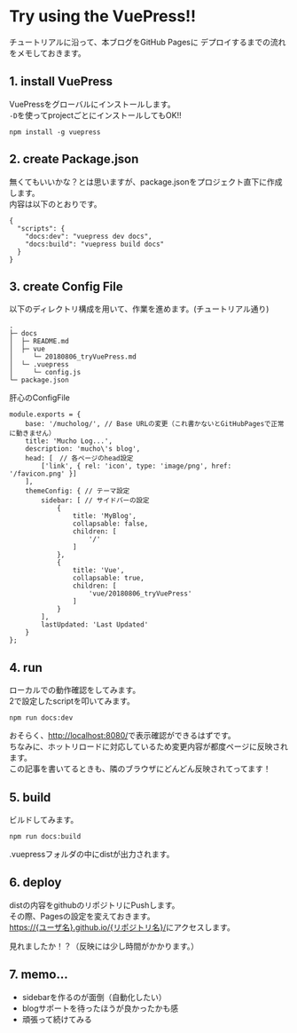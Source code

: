 # Try using the VuePress!!

チュートリアルに沿って、本ブログをGitHub Pagesに
デプロイするまでの流れをメモしておきます。

## 1. install VuePress

VuePressをグローバルにインストールします。  
`-D`を使ってprojectごとにインストールしてもOK!!

```
npm install -g vuepress
```

## 2. create Package.json

無くてもいいかな？とは思いますが、package.jsonをプロジェクト直下に作成します。  
内容は以下のとおりです。

```
{
  "scripts": {
    "docs:dev": "vuepress dev docs",
    "docs:build": "vuepress build docs"
  }
}
```

## 3. create Config File

以下のディレクトリ構成を用いて、作業を進めます。(チュートリアル通り)

```
.
├─ docs
│  ├─ README.md
│  ├─ vue
│     └─ 20180806_tryVuePress.md
│  └─ .vuepress
│     └─ config.js
└─ package.json
```

肝心のConfigFile

```
module.exports = {
	base: '/mucholog/', // Base URLの変更（これ書かないとGitHubPagesで正常に動きません）
	title: 'Mucho Log...',
	description: 'mucho\'s blog',
	head: [　// 各ページのhead設定
        ['link', { rel: 'icon', type: 'image/png', href: '/favicon.png' }]
	],
    themeConfig: { // テーマ設定
	    sidebar: [ // サイドバーの設定
            {
                title: 'MyBlog',
                collapsable: false,
                children: [
                    '/'
                ]
            },
            {
                title: 'Vue',
                collapsable: true,
                children: [
                    'vue/20180806_tryVuePress'
                ]
            }
        ],
        lastUpdated: 'Last Updated'
    }
};
```

## 4. run

ローカルでの動作確認をしてみます。  
2で設定したscriptを叩いてみます。

```
npm run docs:dev
```

おそらく、[http://localhost:8080/](http://localhost:8080/)で表示確認ができるはずです。  
ちなみに、ホットリロードに対応しているため変更内容が都度ページに反映されます。  
この記事を書いてるときも、隣のブラウザにどんどん反映されてってます！

## 5. build

ビルドしてみます。

```
npm run docs:build
```

.vuepressフォルダの中にdistが出力されます。


## 6. deploy

distの内容をgithubのリポジトリにPushします。  
その際、Pagesの設定を変えておきます。  
[https://{ユーザ名}.github.io/{リポジトリ名}/](https://daikinakamura.github.io/mucholog/)にアクセスします。  

見れましたか！？（反映には少し時間がかかります。）

## 7. memo...

* sidebarを作るのが面倒（自動化したい）
* blogサポートを待ったほうが良かったかも感
* 頑張って続けてみる
